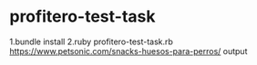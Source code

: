 # profitero-test-task

1.bundle install
2.ruby profitero-test-task.rb https://www.petsonic.com/snacks-huesos-para-perros/ output
